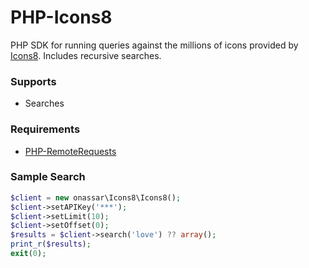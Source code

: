 # PHP-Icons8
PHP SDK for running queries against the millions of icons provided by
[Icons8](https://icons8.com). Includes recursive searches.

### Supports
- Searches

### Requirements
- [PHP-RemoteRequests](https://github.com/onassar/PHP-RemoteRequests)

### Sample Search
``` php
$client = new onassar\Icons8\Icons8();
$client->setAPIKey('***');
$client->setLimit(10);
$client->setOffset(0);
$results = $client->search('love') ?? array();
print_r($results);
exit(0);
```
